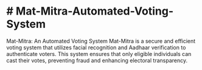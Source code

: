 <h1># Mat-Mitra-Automated-Voting-System</h1>
Mat-Mitra: An Automated Voting System Mat-Mitra is a secure and efficient voting system that utilizes facial recognition and Aadhaar verification to authenticate voters. This system ensures that only eligible individuals can cast their votes, preventing fraud and enhancing electoral transparency.
